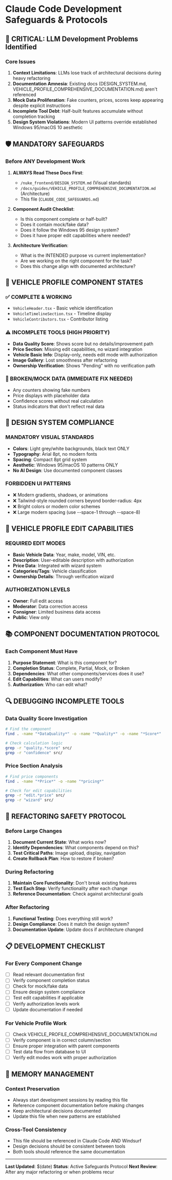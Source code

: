 # Claude Code Development Safeguards & Protocols

## 🚨 CRITICAL: LLM Development Problems Identified

### Core Issues
1. **Context Limitations**: LLMs lose track of architectural decisions during heavy refactoring
2. **Documentation Amnesia**: Existing docs (DESIGN_SYSTEM.md, VEHICLE_PROFILE_COMPREHENSIVE_DOCUMENTATION.md) aren't referenced
3. **Mock Data Proliferation**: Fake counters, prices, scores keep appearing despite explicit instructions
4. **Incomplete Tool Debt**: Half-built features accumulate without completion tracking
5. **Design System Violations**: Modern UI patterns override established Windows 95/macOS 10 aesthetic

## 🛡️ MANDATORY SAFEGUARDS

### Before ANY Development Work
1. **ALWAYS Read These Docs First**:
   - `/nuke_frontend/DESIGN_SYSTEM.md` (Visual standards)
   - `/docs/guides/VEHICLE_PROFILE_COMPREHENSIVE_DOCUMENTATION.md` (Architecture)
   - This file (`CLAUDE_CODE_SAFEGUARDS.md`)

2. **Component Audit Checklist**:
   - Is this component complete or half-built?
   - Does it contain mock/fake data?
   - Does it follow the Windows 95 design system?
   - Does it have proper edit capabilities where needed?

3. **Architecture Verification**:
   - What is the INTENDED purpose vs current implementation?
   - Are we working on the right component for the task?
   - Does this change align with documented architecture?

## 🎯 VEHICLE PROFILE COMPONENT STATES

### ✅ COMPLETE & WORKING
- `VehicleHeader.tsx` - Basic vehicle identification
- `VehicleTimelineSection.tsx` - Timeline display
- `VehicleContributors.tsx` - Contributor listing

### ⚠️ INCOMPLETE TOOLS (HIGH PRIORITY)
- **Data Quality Score**: Shows score but no details/improvement path
- **Price Section**: Missing edit capabilities, no wizard integration
- **Vehicle Basic Info**: Display-only, needs edit mode with authorization
- **Image Gallery**: Lost smoothness after refactoring
- **Ownership Verification**: Shows "Pending" with no verification path

### 🚫 BROKEN/MOCK DATA (IMMEDIATE FIX NEEDED)
- Any counters showing fake numbers
- Price displays with placeholder data
- Confidence scores without real calculation
- Status indicators that don't reflect real data

## 📐 DESIGN SYSTEM COMPLIANCE

### MANDATORY VISUAL STANDARDS
- **Colors**: Light grey/white backgrounds, black text ONLY
- **Typography**: Arial 8pt, no modern fonts
- **Spacing**: Compact 8pt grid system
- **Aesthetic**: Windows 95/macOS 10 patterns ONLY
- **No AI Design**: Use documented component classes

### FORBIDDEN UI PATTERNS
- ❌ Modern gradients, shadows, or animations
- ❌ Tailwind-style rounded corners beyond border-radius: 4px
- ❌ Bright colors or modern color schemes
- ❌ Large modern spacing (use --space-1 through --space-8)

## 🔧 VEHICLE PROFILE EDIT CAPABILITIES

### REQUIRED EDIT MODES
- **Basic Vehicle Data**: Year, make, model, VIN, etc.
- **Description**: User-editable description with authorization
- **Price Data**: Integrated with wizard system
- **Categories/Tags**: Vehicle classification
- **Ownership Details**: Through verification wizard

### AUTHORIZATION LEVELS
- **Owner**: Full edit access
- **Moderator**: Data correction access
- **Consigner**: Limited business data access
- **Public**: View only

## 📚 COMPONENT DOCUMENTATION PROTOCOL

### Each Component Must Have
1. **Purpose Statement**: What is this component for?
2. **Completion Status**: Complete, Partial, Mock, or Broken
3. **Dependencies**: What other components/services does it use?
4. **Edit Capabilities**: What can users modify?
5. **Authorization**: Who can edit what?

## 🔍 DEBUGGING INCOMPLETE TOOLS

### Data Quality Score Investigation
```bash
# Find the component
find . -name "*DataQuality*" -o -name "*Quality*" -o -name "*Score*"

# Check calculation logic
grep -r "quality.*score" src/
grep -r "confidence" src/
```

### Price Section Analysis
```bash
# Find price components
find . -name "*Price*" -o -name "*pricing*"

# Check for edit capabilities
grep -r "edit.*price" src/
grep -r "wizard" src/
```

## 🚨 REFACTORING SAFETY PROTOCOL

### Before Large Changes
1. **Document Current State**: What works now?
2. **Identify Dependencies**: What components depend on this?
3. **Test Critical Paths**: Image upload, display, navigation
4. **Create Rollback Plan**: How to restore if broken?

### During Refactoring
1. **Maintain Core Functionality**: Don't break existing features
2. **Test Each Step**: Verify functionality after each change
3. **Reference Documentation**: Check against architectural goals

### After Refactoring
1. **Functional Testing**: Does everything still work?
2. **Design Compliance**: Does it match the design system?
3. **Documentation Update**: Update docs if architecture changed

## 📋 DEVELOPMENT CHECKLIST

### For Every Component Change
- [ ] Read relevant documentation first
- [ ] Verify component completion status
- [ ] Check for mock/fake data
- [ ] Ensure design system compliance
- [ ] Test edit capabilities if applicable
- [ ] Verify authorization levels work
- [ ] Update documentation if needed

### For Vehicle Profile Work
- [ ] Check VEHICLE_PROFILE_COMPREHENSIVE_DOCUMENTATION.md
- [ ] Verify component is in correct column/section
- [ ] Ensure proper integration with parent components
- [ ] Test data flow from database to UI
- [ ] Verify edit modes work with proper authorization

## 💾 MEMORY MANAGEMENT

### Context Preservation
- Always start development sessions by reading this file
- Reference component documentation before making changes
- Keep architectural decisions documented
- Update this file when new patterns are established

### Cross-Tool Consistency
- This file should be referenced in Claude Code AND Windsurf
- Design decisions should be consistent between tools
- Both tools should reference the same documentation

---

**Last Updated**: $(date)
**Status**: Active Safeguards Protocol
**Next Review**: After any major refactoring or when problems recur